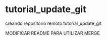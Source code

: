 # tutorial_update_git
creando repositorio remoto tutorial_update_git 

MODIFICAR README PARA UTILIZAR MERGE
